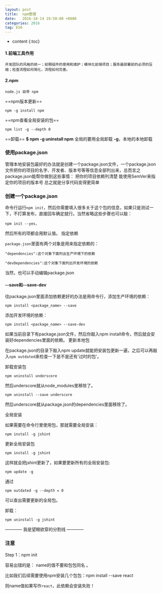 ```yaml
---
layout: post
title:  npm整理
date:   2016-10-14 19:58:00 +0800
categories: 2016
tag: ES6
---
```


* content
{:toc}

#### 1.前端工具作用
    开发团队的风格的统一；前期组件的使用和维护；模块化前端项目；服务器部署前的必须的压缩；检查流程如何简化，流程如何完善。

#### 2.npm
    node.js 自带 npm 
    
==npm版本更新==  

    npm -g install npm

==npm查看全局安装的包==  

    npm list -g --depth 0  


==卸载==  **$ npm -g uninstall npm**  全局的要用全局卸载 **-g**，本地的本地卸载   
     
### 使用package.json

管理本地安装包最好的办法就是创建一个package.json文件，一个package.json文件把你的项目的名字、开发者、版本号等等信息全部列出来，总而言之package.json能帮你做到这些事情：
把你的项目依赖列清楚
能使用SemVer来指定你的项目的版本号
总之就是分享代码变得更简单

### 创建一个package.json

命令行运行`npm init`，然后你需要填入很多关于这个包的信息，如果只是测试一下，不打算发布，直接回车确定就行。当然省略这些步骤也可以敲：  

    npm init --yes，  
    
然后所有的项都会用默认值。
指定依赖

`package.json`里面有两个对象是用来指定依赖的：  

    "dependencies":这个对象下面列出生产环境下的依赖  
    
    "devDependencies":这个对象下面列出开发环境的依赖  
    
当然，也可以手动编辑package.json

#### --save和--save-dev

往package.json里面添加依赖更好的办法是用命令行，添加生产环境的依赖：  

    npm install <package_name> --save  
    
添加开发环境的依赖：  

    npm install <package_name> --save-dev  
    
如果当前目录下有package.json文件，然后你敲入npm install命令，然后就会安装好dependencies里面的依赖。
更新本地包

在package.json的目录下敲入npm update就能把安装包更新一遍，之后可以再敲入`npm outdated`来检查一下是不是还有'过时的包'。

卸载安装包

    npm uninstall underscore
然后underscore就从node_modules里移除了。  

    npm uninstall --save underscore
然后underscore就从package.json的dependencies里面移除了。

全局安装

如果需要在命令行里使用包，那就需要全局安装：  

    npm install -g jshint
更新全局安装包

    npm install -g jshint
这样就会把jshint更新了，如果要更新所有的全局安装包:  

    npm update -g
通过

    npm outdated -g --depth = 0
可以查出需要更新的全局包。

卸载：

    npm uninstall -g jshint

———— 我是望眼欲穿的分割线 ————

### 注意

Step 1：npm init

容易出错的是： name的值不要和包包同名 。

比如我们后续需要使用npm安装几个包包：npm install --save react 

则name值如果写作`react`，此依赖会安装失败！